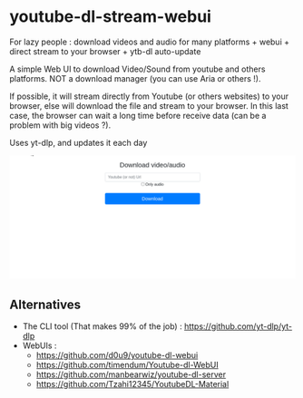 # youtube-dl-stream-webui

For lazy people : download videos and audio for many platforms + webui + direct stream to your browser + ytb-dl auto-update

A simple Web UI to download Video/Sound from youtube and others platforms. NOT a download manager (you can use Aria or others !).

If possible, it will stream directly from Youtube (or others websites) to your browser, else will download the file and stream to your browser. In this last case, the browser can wait a long time before receive data (can be a problem with big videos ?).

Uses yt-dlp, and updates it each day

![DEMO](demo.gif)

## Alternatives

- The CLI tool (That makes 99% of the job) : https://github.com/yt-dlp/yt-dlp
- WebUIs :
  - https://github.com/d0u9/youtube-dl-webui
  - https://github.com/timendum/Youtube-dl-WebUI
  - https://github.com/manbearwiz/youtube-dl-server
  - https://github.com/Tzahi12345/YoutubeDL-Material

